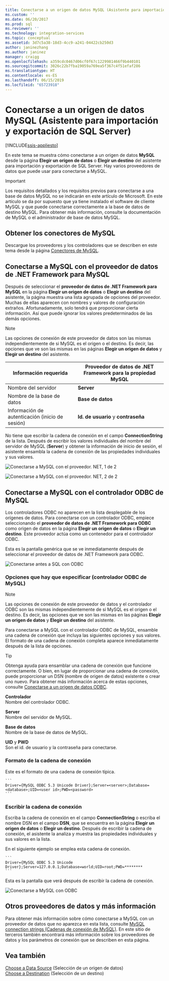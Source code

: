 ```yaml
---
title: Conectarse a un origen de datos MySQL (Asistente para importación y exportación de SQL Server) | Microsoft Docs
ms.custom: ''
ms.date: 06/20/2017
ms.prod: sql
ms.reviewer: ''
ms.technology: integration-services
ms.topic: conceptual
ms.assetid: 3d7c5a38-18d3-4cc9-a241-04422cb250d3
author: janinezhang
ms.author: janinez
manager: craigg
ms.openlocfilehash: a359cdc0467d06cf0f67c1229981466f9b440101
ms.sourcegitcommit: 3026c22b7fba19059a769ea5f367c4f51efaf286
ms.translationtype: HT
ms.contentlocale: es-ES
ms.lasthandoff: 06/15/2019
ms.locfileid: "65723918"
---
```

# <a name="connect-to-a-mysql-data-source-sql-server-import-and-export-wizard"></a>Conectarse a un origen de datos MySQL (Asistente para importación y exportación de SQL Server)

[!INCLUDE[ssis-appliesto](../../includes/ssis-appliesto-ssvrpluslinux-asdb-asdw-xxx.md)]


En este tema se muestra cómo conectarse a un origen de datos **MySQL** desde la página **Elegir un origen de datos** o **Elegir un destino** del asistente para importación y exportación de SQL Server. Hay varios proveedores de datos que puede usar para conectarse a MySQL.

> [!IMPORTANT]
> Los requisitos detallados y los requisitos previos para conectarse a una base de datos MySQL no se indicarán en este artículo de Microsoft. En este artículo se da por supuesto que ya tiene instalado el software de cliente MySQL y que puede conectarse correctamente a la base de datos de destino MySQL. Para obtener más información, consulte la documentación de MySQL o el administrador de base de datos MySQL.

## <a name="get-the-mysql-connectors"></a>Obtener los conectores de MySQL
Descargue los proveedores y los controladores que se describen en este tema desde la página [Conectores de MySQL](https://dev.mysql.com/downloads/connector/).

## <a name="connect-to-mysql-with-the-net-framework-data-provider-for-mysql"></a>Conectarse a MySQL con el proveedor de datos de .NET Framework para MySQL
Después de seleccionar el **proveedor de datos de .NET Framework para MySQL** en la página **Elegir un origen de datos** o **Elegir un destino** del asistente, la página muestra una lista agrupada de opciones del proveedor. Muchas de ellas aparecen con nombres y valores de configuración extraños. Afortunadamente, solo tendrá que proporcionar cierta información. Así que puede ignorar los valores predeterminados de las demás opciones.

> [!NOTE]
> Las opciones de conexión de este proveedor de datos son las mismas independientemente de si MySQL es el origen o el destino. Es decir, las opciones que ve son las mismas en las páginas **Elegir un origen de datos** y **Elegir un destino** del asistente.

|Información requerida|Proveedor de datos de .NET Framework para la propiedad MySQL|
|---|---|
|Nombre del servidor|**Server**|
|Nombre de la base de datos|**Base de datos**|
|Información de autenticación (inicio de sesión)|**Id. de usuario** y **contraseña**|

No tiene que escribir la cadena de conexión en el campo **ConnectionString** de la lista. Después de escribir los valores individuales del nombre del servidor de MySQL (**Server**) y obtener la información de inicio de sesión, el asistente ensambla la cadena de conexión de las propiedades individuales y sus valores. 

![Conectarse a MySQL con el proveedor. NET, 1 de 2](../../integration-services/import-export-data/media/connect-to-mysql-with-the-net-provider-1-of-2.png)

![Conectarse a MySQL con el proveedor. NET, 2 de 2](../../integration-services/import-export-data/media/connect-to-mysql-with-the-net-provider-2-of-2.png)

## <a name="connect-to-mysql-with-the-mysql-odbc-driver"></a>Conectarse a MySQL con el controlador ODBC de MySQL
Los controladores ODBC no aparecen en la lista desplegable de los orígenes de datos. Para conectarse con un controlador ODBC, empiece seleccionando el **proveedor de datos de .NET Framework para ODBC** como origen de datos en la página **Elegir un origen de datos** o **Elegir un destino**. Este proveedor actúa como un contenedor para el controlador ODBC.

Esta es la pantalla genérica que se ve inmediatamente después de seleccionar el proveedor de datos de .NET Framework para ODBC.

![Conectarse antes a SQL con ODBC](../../integration-services/import-export-data/media/connect-to-sql-with-odbc-before.jpg)

### <a name="options-to-specify-mysql-odbc-driver"></a>Opciones que hay que especificar (controlador ODBC de MySQL)

> [!NOTE]
> Las opciones de conexión de este proveedor de datos y el controlador ODBC son las mismas independientemente de si MySQL es el origen o el destino. Es decir, las opciones que ve son las mismas en las páginas **Elegir un origen de datos** y **Elegir un destino** del asistente.

Para conectarse a MySQL con el controlador ODBC de MySQL, ensamble una cadena de conexión que incluya las siguientes opciones y sus valores. El formato de una cadena de conexión completa aparece inmediatamente después de la lista de opciones.

> [!TIP]
> Obtenga ayuda para ensamblar una cadena de conexión que funcione correctamente. O bien, en lugar de proporcionar una cadena de conexión, puede proporcionar un DSN (nombre de origen de datos) existente o crear uno nuevo. Para obtener más información acerca de estas opciones, consulte [Conectarse a un origen de datos ODBC](../../integration-services/import-export-data/connect-to-an-odbc-data-source-sql-server-import-and-export-wizard.md).

**Controlador**  
Nombre del controlador ODBC.

**Server**  
Nombre del servidor de MySQL. 

**Base de datos**  
Nombre de la base de datos de MySQL.

**UID** y **PWD**   
Son el id. de usuario y la contraseña para conectarse.

### <a name="connection-string-format"></a>Formato de la cadena de conexión
Este es el formato de una cadena de conexión típica.

    ```
    Driver={MySQL ODBC 5.3 Unicode Driver};Server=<server>;Database=<database>;UID=<user id>;PWD=<password>
    ```

### <a name="enter-the-connection-string"></a>Escribir la cadena de conexión
Escriba la cadena de conexión en el campo **ConnectionString** o escriba el nombre DSN en el campo **DSN**, que se encuentra en la página **Elegir un origen de datos** o **Elegir un destino**. Después de escribir la cadena de conexión, el asistente la analiza y muestra las propiedades individuales y sus valores en la lista.

En el siguiente ejemplo se emplea esta cadena de conexión.

    ```
    Driver={MySQL ODBC 5.3 Unicode Driver};Server=127.0.0.1;Database=world;UID=root;PWD=********
    ```

Esta es la pantalla que verá después de escribir la cadena de conexión.

![Conectarse a MySQL con ODBC](../../integration-services/import-export-data/media/connect-to-mysql-with-odbc.png)

## <a name="other-data-providers-and-more-info"></a>Otros proveedores de datos y más información
Para obtener más información sobre cómo conectarse a MySQL con un proveedor de datos que no aparezca en esta lista, consulte [MySQL connection strings (Cadenas de conexión de MySQL)](https://www.connectionstrings.com/mysql/). En este sitio de terceros también encontrará más información sobre los proveedores de datos y los parámetros de conexión que se describen en esta página.

## <a name="see-also"></a>Vea también
[Choose a Data Source](../../integration-services/import-export-data/choose-a-data-source-sql-server-import-and-export-wizard.md) (Selección de un origen de datos)  
[Choose a Destination](../../integration-services/import-export-data/choose-a-destination-sql-server-import-and-export-wizard.md) (Selección de un destino)

